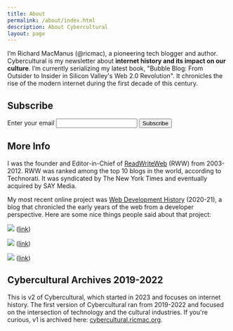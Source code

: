 ```yaml
---
title: About
permalink: /about/index.html
description: About Cybercultural
layout: page
---
```


I’m Richard MacManus (@ricmac), a pioneering tech blogger and author. Cybercultural is my newsletter about **internet history and its impact on our culture**. I’m currently serializing my latest book, "Bubble Blog: From Outsider to Insider in Silicon Valley's Web 2.0 Revolution". It chronicles the rise of the modern internet during the first decade of this century.

<h2>Subscribe</h2>

<form
  action="https://buttondown.email/api/emails/embed-subscribe/ricmac"
  method="post"
  target="popupwindow"
  onsubmit="window.open('https://buttondown.email/ricmac', 'popupwindow')"
  class="embeddable-buttondown-form"
>
  <label for="bd-email">Enter your email</label>
  <input type="email" name="email" id="bd-email" />
  
  <input type="submit" value="Subscribe" />
</form>

## More Info
I was the founder and Editor-in-Chief of [ReadWriteWeb](https://ricmac.org/career-archive/readwriteweb/) (RWW) from 2003-2012. RWW was ranked among the top 10 blogs in the world, according to Technorati. It was syndicated by The New York Times and eventually acquired by SAY Media.

My most recent online project was [Web Development History](https://webdevelopmenthistory.com/) (2020-21), a blog that chronicled the early years of the web from a developer perspective. Here are some nice things people said about that project:

![](/assets/images/c38fbe37-9903-4529-8dc4-ae14403d7c9b_1178x616.png)
([link](https://twitter.com/vboykis/status/1427778555153354756))

![](/assets/images/7fb0cd89-e8d0-4e13-a14b-1be395083217_1168x382.png)
([link](https://twitter.com/gordonbrander/status/1438356086956847105))

![](/assets/images/f1847b86-51c6-4483-9d7b-84ddfec05c85_1176x728.png)
([link](https://twitter.com/NerdyAndQuirky/status/1596256679473315841))

## Cybercultural Archives 2019-2022

This is v2 of Cybercultural, which started in 2023 and focuses on internet history. The first version of Cybercultural ran from 2019-2022 and focused on the intersection of technology and the cultural industries. If you're curious, v1 is archived here: [cybercultural.ricmac.org](https://cybercultural.ricmac.org/).
